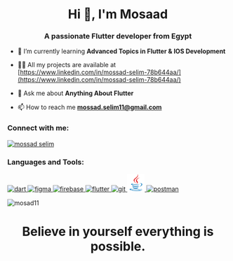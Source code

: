 <h1 align="center">Hi 👋, I'm Mosaad</h1>
<h3 align="center">A passionate Flutter developer from Egypt</h3>

- 🌱 I’m currently learning **Advanced Topics in Flutter & IOS Development**

- 👨‍💻 All my projects are available at [https://www.linkedin.com/in/mossad-selim-78b644aa/](https://www.linkedin.com/in/mossad-selim-78b644aa/)

- 💬 Ask me about **Anything About Flutter**

- 📫 How to reach me **mossad.selim11@gmail.com**

<h3 align="left">Connect with me:</h3>
<p align="left">
<a href="https://linkedin.com/in/mossad-selim-78b644aa/" target="blank"><img align="center" src="https://raw.githubusercontent.com/rahuldkjain/github-profile-readme-generator/master/src/images/icons/Social/linked-in-alt.svg" alt="mossad selim" height="30" width="40" /></a>
</p>

<h3 align="left">Languages and Tools:</h3>
<p align="left"> <a href="https://dart.dev" target="_blank" rel="noreferrer"> <img src="https://www.vectorlogo.zone/logos/dartlang/dartlang-icon.svg" alt="dart" width="40" height="40"/> </a> <a href="https://www.figma.com/" target="_blank" rel="noreferrer"> <img src="https://www.vectorlogo.zone/logos/figma/figma-icon.svg" alt="figma" width="40" height="40"/> </a> <a href="https://firebase.google.com/" target="_blank" rel="noreferrer"> <img src="https://www.vectorlogo.zone/logos/firebase/firebase-icon.svg" alt="firebase" width="40" height="40"/> </a> <a href="https://flutter.dev" target="_blank" rel="noreferrer"> <img src="https://www.vectorlogo.zone/logos/flutterio/flutterio-icon.svg" alt="flutter" width="40" height="40"/> </a> <a href="https://git-scm.com/" target="_blank" rel="noreferrer"> <img src="https://www.vectorlogo.zone/logos/git-scm/git-scm-icon.svg" alt="git" width="40" height="40"/> </a> <a href="https://www.java.com" target="_blank" rel="noreferrer"> <img src="https://raw.githubusercontent.com/devicons/devicon/master/icons/java/java-original.svg" alt="java" width="40" height="40"/> </a> <a href="https://postman.com" target="_blank" rel="noreferrer"> <img src="https://www.vectorlogo.zone/logos/getpostman/getpostman-icon.svg" alt="postman" width="40" height="40"/> </a> </p>

<p><img align="center" src="https://github-readme-stats.vercel.app/api/top-langs?username=mosad11&show_icons=true&locale=en&layout=compact" alt="mosad11" /></p>

<h1 align="center">Believe in yourself everything is possible.
</h1>
